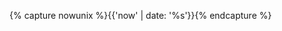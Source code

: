 ---
---
{% capture nowunix %}{{'now' | date: '%s'}}{% endcapture %}

<div id="streak"></div>


<script>
var firstmonday = Date.parse("2022-01-03");

var today = new Date();

function getWeekNum(date){
  var days_mon = Math.floor((Date.parse(date) - firstmonday) / 8.64e7);
  var week_num = Math.floor(days_mon / 7) + 1;
  return week_num;
}

var posts = [];

{% for post in site.posts %}
var object = {};
posts.push({"title":"{{post.title | escape}}","date":"{{post.date | date: "%Y-%m-%d"}}","week":"{{post.date | date: '%W'}}","year":"{{post.date | date: '%Y'}}"});
{% endfor %}

var today_week_num = getWeekNum(today);
var latest_week_num = getWeekNum(posts[0].date);


if (today_week_num - latest_week_num < 2){
  var streak = 1;
  for (var i = 0; i < posts.length ; i++){
    if(getWeekNum(posts[i].date) - getWeekNum(posts[i+1].date) == 0){

    }else if(getWeekNum(posts[i].date) - getWeekNum(posts[i+1].date) == 1){
      streak++;
    }else{
      break
    }
  };

}

console.log("Streak "+streak)

if(streak > 0){
  streak += 1;
  document.getElementById("streak").innerHTML = streak;
};



</script>





